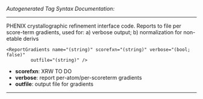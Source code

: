 _Autogenerated Tag Syntax Documentation:_

---
PHENIX crystallographic refinement interface code.  Reports to file per score-term gradients, used for: a) verbose output; b) normalization for non-etable derivs

```
<ReportGradients name="(string)" scorefxn="(string)" verbose="(bool; false)"
         outfile="(string)" />
```

-   **scorefxn**: XRW TO DO
-   **verbose**: report per-atom/per-scoreterm gradients
-   **outfile**: output file for gradients

---
